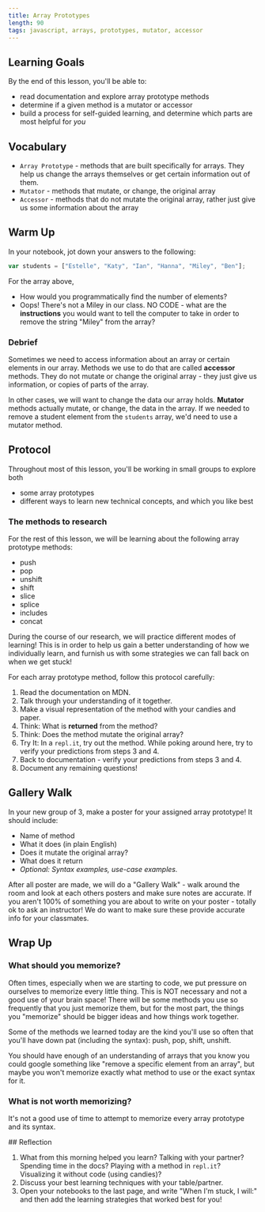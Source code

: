 ```yaml
---
title: Array Prototypes
length: 90
tags: javascript, arrays, prototypes, mutator, accessor
---
```


## Learning Goals

By the end of this lesson, you'll be able to:
- read documentation and explore array prototype methods
- determine if a given method is a mutator or accessor
- build a process for self-guided learning, and determine which parts are most helpful for _you_

## Vocabulary

- `Array Prototype` - methods that are built specifically for arrays. They help us change the arrays themselves or get certain information out of them.
- `Mutator` - methods that mutate, or change, the original array
- `Accessor` - methods that do not mutate the original array, rather just give us some information about the array

## Warm Up

In your notebook, jot down your answers to the following:

```javascript
var students = ["Estelle", "Katy", "Ian", "Hanna", "Miley", "Ben"];
```

For the array above,
- How would you programmatically find the number of elements?
- Oops! There's not a Miley in our class. NO CODE - what are the **instructions** you would want to tell the computer to take in order to remove the string "Miley" from the array?

### Debrief

Sometimes we need to access information about an array or certain elements in our array. Methods we use to do that are called **accessor** methods. They do not mutate or change the original array - they just give us information, or copies of parts of the array.

In other cases, we will want to change the data our array holds. **Mutator** methods actually mutate, or change, the data in the array. If we needed to remove a student element from the `students` array, we'd need to use a mutator method.

## Protocol

Throughout most of this lesson, you'll be working in small groups to explore both
- some array prototypes
- different ways to learn new technical concepts, and which you like best

### The methods to research

For the rest of this lesson, we will be learning about the following array prototype methods:

- push
- pop
- unshift
- shift
- slice
- splice
- includes
- concat

During the course of our research, we will practice different modes of learning! This is in order to help us gain a better understanding of how we individually learn, and furnish us with some strategies we can fall back on when we get stuck!

<section class="call-to-action">
For each array prototype method, follow this protocol carefully:

1. Read the documentation on MDN.
2. Talk through your understanding of it together.
3. Make a visual representation of the method with your candies and paper.
4. Think: What is **returned** from the method?
5. Think: Does the method mutate the original array?
6. Try It: In a `repl.it`, try out the method. While poking around here, try to verify your predictions from steps 3 and 4.
7. Back to documentation - verify your predictions from steps 3 and 4.
8. Document any remaining questions!
</section>

## Gallery Walk

In your new group of 3, make a poster for your assigned array prototype! It should include:
- Name of method
- What it does (in plain English)
- Does it mutate the original array?
- What does it return
- _Optional: Syntax examples, use-case examples._

After all poster are made, we will do a "Gallery Walk" - walk around the room and look at each others posters and make sure notes are accurate. If you aren't 100% of something you are about to write on your poster - totally ok to ask an instructor! We do want to make sure these provide accurate info for your classmates.

## Wrap Up

### What should you memorize?

Often times, especially when we are starting to code, we put pressure on ourselves to memorize every little thing. This is NOT necessary and not a good use of your brain space! There will be some methods you use so frequently that you just memorize them, but for the most part, the things you "memorize" should be bigger ideas and how things work together.

Some of the methods we learned today are the kind you'll use so often that you'll have down pat (including the syntax): push, pop, shift, unshift.

You should have enough of an understanding of arrays that you know you could google something like "remove a specific element from an array", but maybe you won't memorize exactly what method to use or the exact syntax for it.

### What is not worth memorizing?

It's not a good use of time to attempt to memorize every array prototype and its syntax.

<section class="checks-for-understanding">
## Reflection

1. What from this morning helped you learn? Talking with your partner? Spending time in the docs? Playing with a method in `repl.it`? Visualizing it without code (using candies)?
2. Discuss your best learning techniques with your table/partner.
3. Open your notebooks to the last page, and write "When I'm stuck, I will:" and then add the learning strategies that worked best for you!
</section>
